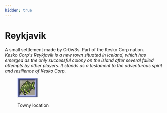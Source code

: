 ```yaml
---
hidden: true
---
```


# Reykjavik

A small settlement made by Cr0w3s. Part of the Kesko Corp nation.\
_Kesko Corp's Reykjavik is a new town situated in Iceland, which has emerged as the only successful colony on the island after several failed attempts by other players. It stands as a testament to the adventurous spirit and resilience of Kesko Corp._

<figure><img src="../../../../../.gitbook/assets/image (48).png" alt=""><figcaption><p>Towny location</p></figcaption></figure>

